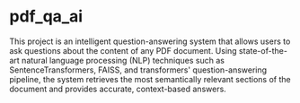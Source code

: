 # pdf_qa_ai

This project is an intelligent question-answering system that allows users to ask questions about the content of any PDF document. Using state-of-the-art natural language processing (NLP) techniques such as SentenceTransformers, FAISS, and transformers' question-answering pipeline, the system retrieves the most semantically relevant sections of the document and provides accurate, context-based answers.
